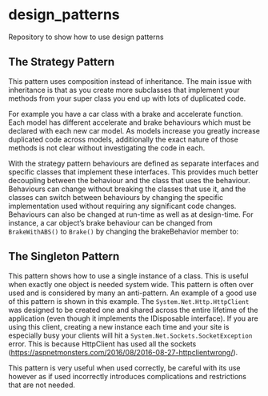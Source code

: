 # design_patterns
Repository to show how to use design patterns

## The Strategy Pattern
This pattern uses composition instead of inheritance. The main issue with inheritance is that as you create more subclasses that implement your methods from your super class you end up with lots of duplicated code.

For example you have a car class with a brake and accelerate function. Each model has different accelerate and brake behaviours which must be declared with each new car model. As models increase you greatly increase duplicated code across models, additionally the exact nature of those methods is not clear without investigating the code in each.

With the strategy pattern behaviours are defined as separate interfaces and specific classes that implement these interfaces. This provides much better decoupling between the behaviour and the class that uses the behaviour. Behaviours can change without breaking the classes that use it, and the classes can switch between behaviours by changing the specific implementation used without requiring any significant code changes. Behaviours can also be changed at run-time as well as at design-time. For instance, a car object’s brake behaviour can be changed from `BrakeWithABS()` to `Brake()` by changing the brakeBehavior member to:

## The Singleton Pattern
This pattern shows how to use a single instance of a class. This is useful when exactly one object is needed system wide. This pattern is often over used and is considered by many an anti-pattern. An example of a good use of this pattern is shown in this example. The `System.Net.Http.HttpClient` was designed to be created one and shared across the entire lifetime of the application (even though it implements the IDisposable interface). If you are using this client, creating a new instance each time and your site is especially busy your clients will hit a `System.Net.Sockets.SocketException` error. This is because HttpClient has used all the sockets (https://aspnetmonsters.com/2016/08/2016-08-27-httpclientwrong/).

This pattern is very useful when used correctly, be careful with its use however as if used incorrectly introduces complications and restrictions that are not needed.
